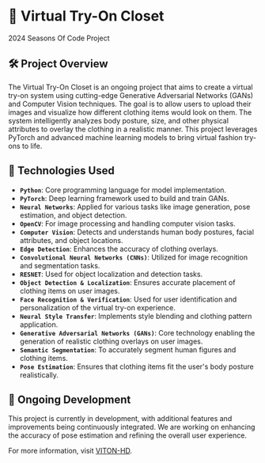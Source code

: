 
# 👚 Virtual Try-On Closet
2024 Seasons Of Code Project

## 🛠 Project Overview
The Virtual Try-On Closet is an ongoing project that aims to create a virtual try-on system using cutting-edge Generative Adversarial Networks (GANs) and Computer Vision techniques. The goal is to allow users to upload their images and visualize how different clothing items would look on them. The system intelligently analyzes body posture, size, and other physical attributes to overlay the clothing in a realistic manner. This project leverages PyTorch and advanced machine learning models to bring virtual fashion try-ons to life.

## 🔧 Technologies Used
- **`Python`**: Core programming language for model implementation.
- **`PyTorch`**: Deep learning framework used to build and train GANs.
- **`Neural Networks`**: Applied for various tasks like image generation, pose estimation, and object detection.
- **`OpenCV`**: For image processing and handling computer vision tasks.
- **`Computer Vision`**: Detects and understands human body postures, facial attributes, and object locations.
- **`Edge Detection`**: Enhances the accuracy of clothing overlays.
- **`Convolutional Neural Networks (CNNs)`**: Utilized for image recognition and segmentation tasks.
- **`RESNET`**: Used for object localization and detection tasks.
- **`Object Detection & Localization`**: Ensures accurate placement of clothing items on user images.
- **`Face Recognition & Verification`**: Used for user identification and personalization of the virtual try-on experience.
- **`Neural Style Transfer`**: Implements style blending and clothing pattern application.
- **`Generative Adversarial Networks (GANs)`**: Core technology enabling the generation of realistic clothing overlays on user images.
- **`Semantic Segmentation`**: To accurately segment human figures and clothing items.
- **`Pose Estimation`**: Ensures that clothing items fit the user's body posture realistically.
## 🚧 Ongoing Development
This project is currently in development, with additional features and improvements being continuously integrated. We are working on enhancing the accuracy of pose estimation and refining the overall user experience.

For more information, visit [VITON-HD](https://github.com/shadow2496/VITON-HD).
